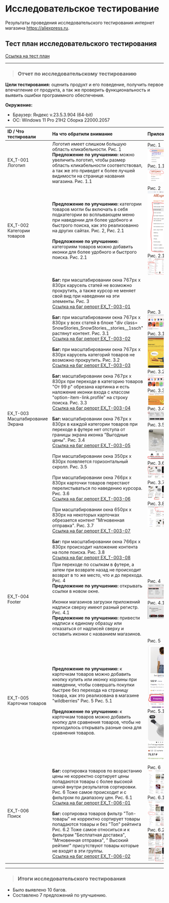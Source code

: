 # Исследовательское тестирование

Результаты проведения исследовательского тестирования интернет магазина <https://aliexpress.ru>.

## Тест план исследовательского тестирования

[Ссылка на тест план](../assets/exploratory%20testing.jpg)

---

>### Отчет по исследовательскому тестированию

**Цели тестирования:** оценить продукт и его поведение, получить первое впечатление от продукта, а так же проверить функциональность и выявить ошибки программного обеспечения.

**Окружение:**  

* Браузер: Яндекс  v.23.5.3.904 (64-bit)
* OC: Windows 11 Pro 21H2 Сборка 22000.2057

| ID / Что тестировали           | На что обратили внимание                         | Приложение |
|:-                              |:-                                                |:-|
| EX_T-001 <br> Логотип | Логотип имеет слишком большую область кликабельности. Рис. 1 **Предложение по улучшению:** можно увеличить логотип, чтобы размер область кликабельности соответствовал, а так же это приведет к более лучшей видимости на странице названия магазина. Рис. 1.1 |Рис. 1 ![Изображение 1](../assets/img_ex_t/logo.png "Логотип") Рис. 1.1 ![Изображение 1.1](../assets/img_ex_t/logo_edit.png "Логотип правка")
|EX_T-002 <br> Категории товаров | **Предложение по улучшению:** категории товаров могли бы включать в себя подкатегории во всплывающем меню при наведении для более удобного и быстрого поиска, как это реализованно на других сайтах. Рис. 2, Рис. 2.1 <br> <br> **Предложение по улучшению:** категориям товаров можно добавить иконки для более удобного и быстрого поиска. Рис. 2.1 |Рис. 2  ![Изображение 2](../assets/img_ex_t/categories.png "Категории товаров") Рис. 2.1 ![Изображение 2.1](../assets/img_ex_t/categories_edit.png "Категории товаров правка")|
|EX_T-003 <br> Масштабирование Экрана | **Баг:** при масштабировании окна 767px x 830px карусель статей не возможно прокрутить, а также курсор не меняет свой вид при наведении на эти элементы. Рис. 3 <br> [Ссылка на баг репорт EX_T-003-01](https://github.com/Andrew-Valiev/andrew-valiev/blob/main/bug_reports/bug_report_EX_T-003-01.md) <br> <br> **Баг:** при масштабировании окна 767px x 830px у всех статей в блоке "div class= SnowStories_SnowStories__stories__1ssch" растянут контент. Рис. 3.1 <br>[Ссылка на баг репорт EX_T-003-02](https://github.com/Andrew-Valiev/andrew-valiev/blob/main/bug_reports/bug_report_EX_T-003-02.md) <br> <br> **Баг:** при масштабировании окна 767px x 830px карусель категорий товаров не возможно прокрутить. Рис. 3.2 <br> [Ссылка на баг репорт EX_T-003-03](https://github.com/Andrew-Valiev/andrew-valiev/blob/main/bug_reports/bug_report_EX_T-003-03.md) <br> <br> **Баг:** масштабировании окна 767px x 830px при переходе в  категорию товаров "От 99 р" обрезана картинка и есть наложение иконки входа с классом "option-item-link.profile" на строку поиска. Рис. 3.3 <br> [Ссылка на баг репорт EX_T-003-04](https://github.com/Andrew-Valiev/andrew-valiev/blob/main/bug_reports/bug_report_EX_T-003-04.md) <br> <br> **Баг:** масштабировании окна 767px x 830px в каждой категории товаров при переходе в футере нет отступа от границы экрана иконка "Выгодные цены". Рис. 3.4 <br> [Ссылка на баг репорт EX_T-003-05](https://github.com/Andrew-Valiev/andrew-valiev/blob/main/bug_reports/bug_report_EX_T-003-05.md)  <br> <br> При масштабировании окна 350px x 830px появляется горизонтальный скролл.  Рис. 3.5 <br> <br> При масштабировании окна 766px x 830px карточки товаров перестают перелистываться по наведению курсора. Рис. 3.6 <br> [Ссылка на баг репорт EX_T-003-06](https://github.com/Andrew-Valiev/andrew-valiev/blob/main/bug_reports/bug_report_EX_T-003-06.md) <br> <br> При масштабировании окна 650px x 830px на некоторых карточках обрезается контент "Мгновенная отправка". Рис. 3.7 <br> [Ссылка на баг репорт EX_T-003-07](https://github.com/Andrew-Valiev/andrew-valiev/blob/main/bug_reports/bug_report_EX_T-003-07.md) <br> <br> **Баг:** при масштабировании окна 766px x 830px происходит наложение контента на поле поиска. Рис. 3.8 <br> [Ссылка на баг репорт EX_T-003-08](https://github.com/Andrew-Valiev/andrew-valiev/blob/main/bug_reports/bug_report_EX_T-003-08.md) |Рис. 3 ![Изображение 3](../assets/img_ex_t/story.png "Карусель")Рис. 3.1 ![Изображение 3.1](../assets/img_ex_t/articles.png "Статьи")Рис. 3.2 ![Изображение 3.2](../assets/img_ex_t/categories_carousel.png "Карусель товаров") Рис. 3.3 ![Изображение 3.3](../assets/img_ex_t/99.png "99") Рис. 3.4 ![Изображение 3.4](../assets/img_ex_t/footer_icon.png "Иконка футер") Рис. 3.5 ![Изображение 3.5](../assets/img_ex_t/scroll.png "Скролл") Рис. 3.6 ![Изображение 3.6](../assets/img_ex_t/product_card_auto.png "Авто скролл") Рис. 3.7 ![Изображение 3.7](../assets/img_ex_t/product_card_cut.png "Обрезание карточки товара") Рис. 3.8 ![Изображение 3.8](../assets/img_ex_t/search.png "Наложение контента на поле поиска")|
|EX_T-004 <br> Footer | При переходе по ссылкам в футере, а затем при возврате назад не происходит возврат в то же место, что и до перехода. Рис. 4 <br> **Предложение по улучшению:** открывать ссылки в новом окне. <br> <br> Иконки магазинов загрузки приложений надписи сверху имеют разный регистр. Рис. 4.1  <br> **Предложение по улучшению:** привести надписи к единому образцу или отказаться от надписей сверху и оставить иконки с названием магазинов. | Рис. 4 ![Изображение 4](../assets/img_ex_t/footer_link.png "Ссылки футер") Рис. 4.1 ![Изображение 4.1](../assets/img_ex_t/footer_shop.png "Ссылки магазинов футер")|
|EX_T-005 <br> Карточки товаров | **Предложение по улучшению:** к карточкам товаров можно добавить кнопку купить или иконку корзины при наведении, чтобы совершать покупки быстрее без перехода на страницу товара, как это реализована в магазине "wildberries" Рис. 5 Рис. 5.1 <br> <br> **Предложение по улучшению:** к карточкам товаров можно добавить кнопку для сравнения товаров, чтобы не приходилось открывать разные окна для сравнения товаров. | Рис. 5 ![Изображение 5](../assets/img_ex_t/product_card.png "Карточка товара") <br> Рис. 5.1 ![Изображение 5.1](../assets/img_ex_t/product_card_ali.png "Карточка товара али")
|EX_T-006 <br> Поиск | **Баг:** сортировка товаров по возрастанию цены не корректно сортирует цены попадаются товары с более высокой ценой внутри результатов сортировки. Рис. 6 Тоже самое происходит и с фильтром по диапазону цен. Рис. 6.1  <br> [Ссылка на баг репорт EX_T-006-01](https://github.com/Andrew-Valiev/andrew-valiev/blob/main/bug_reports/bug_report_EX_T-006-01.md) <br> <br> **Баг:** сортировка товаров фильтр "Toп-товары" не корректно сортирует товары попадаются товары и без "Toп" рейтинга Рис. 6.2 Тоже самое относиться и к фильтрам "Бесплатная доставка", "Мгновенная отправка", " Высокий рейтинг" присутствуют товары которые не входят в эти группы.  <br> [Ссылка на баг репорт EX_T-006-02](https://github.com/Andrew-Valiev/andrew-valiev/blob/main/bug_reports/bug_report_EX_T-006-02.md)| Рис. 6 ![Изображение 6](../assets/img_ex_t/cost_low.png "Сортировка цен по возрастанию") Рис. 6.1 ![Изображение 6.1](../assets/img_ex_t/cost_low_filter.png "Сортировка цен по возрастанию фильтр") Рис. 6.2 ![Изображение 6.2](../assets/img_ex_t/top.png "Сортировка Toп-товары")

---

>### Итоги исследовательского тестирования

* Было выявлено 10 багов.
* Составлено 7 предложений по улучшению.
